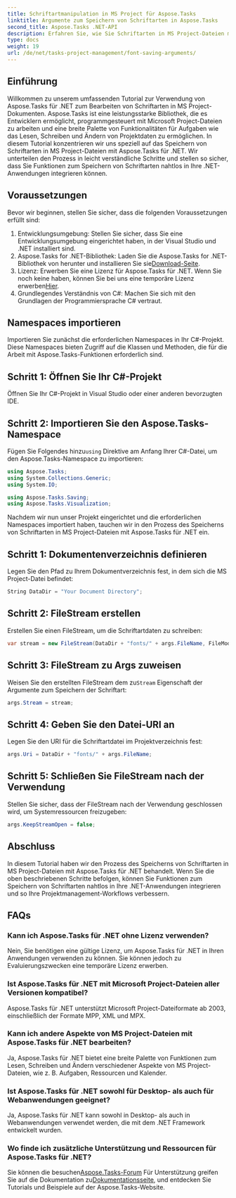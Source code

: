 ```yaml
---
title: Schriftartmanipulation in MS Project für Aspose.Tasks
linktitle: Argumente zum Speichern von Schriftarten in Aspose.Tasks
second_title: Aspose.Tasks .NET-API
description: Erfahren Sie, wie Sie Schriftarten in MS Project-Dateien mit Aspose.Tasks für .NET bearbeiten. Schritt-für-Schritt-Anleitung für Entwickler.
type: docs
weight: 19
url: /de/net/tasks-project-management/font-saving-arguments/
---
```

## Einführung
Willkommen zu unserem umfassenden Tutorial zur Verwendung von Aspose.Tasks für .NET zum Bearbeiten von Schriftarten in MS Project-Dokumenten. Aspose.Tasks ist eine leistungsstarke Bibliothek, die es Entwicklern ermöglicht, programmgesteuert mit Microsoft Project-Dateien zu arbeiten und eine breite Palette von Funktionalitäten für Aufgaben wie das Lesen, Schreiben und Ändern von Projektdaten zu ermöglichen.
In diesem Tutorial konzentrieren wir uns speziell auf das Speichern von Schriftarten in MS Project-Dateien mit Aspose.Tasks für .NET. Wir unterteilen den Prozess in leicht verständliche Schritte und stellen so sicher, dass Sie Funktionen zum Speichern von Schriftarten nahtlos in Ihre .NET-Anwendungen integrieren können.
## Voraussetzungen
Bevor wir beginnen, stellen Sie sicher, dass die folgenden Voraussetzungen erfüllt sind:
1. Entwicklungsumgebung: Stellen Sie sicher, dass Sie eine Entwicklungsumgebung eingerichtet haben, in der Visual Studio und .NET installiert sind.
2.  Aspose.Tasks for .NET-Bibliothek: Laden Sie die Aspose.Tasks for .NET-Bibliothek von herunter und installieren Sie sie[Download-Seite](https://releases.aspose.com/tasks/net/).
3.  Lizenz: Erwerben Sie eine Lizenz für Aspose.Tasks für .NET. Wenn Sie noch keine haben, können Sie bei uns eine temporäre Lizenz erwerben[Hier](https://purchase.aspose.com/temporary-license/).
4. Grundlegendes Verständnis von C#: Machen Sie sich mit den Grundlagen der Programmiersprache C# vertraut.

## Namespaces importieren
Importieren Sie zunächst die erforderlichen Namespaces in Ihr C#-Projekt. Diese Namespaces bieten Zugriff auf die Klassen und Methoden, die für die Arbeit mit Aspose.Tasks-Funktionen erforderlich sind.
## Schritt 1: Öffnen Sie Ihr C#-Projekt
Öffnen Sie Ihr C#-Projekt in Visual Studio oder einer anderen bevorzugten IDE.
## Schritt 2: Importieren Sie den Aspose.Tasks-Namespace
 Fügen Sie Folgendes hinzu`using` Direktive am Anfang Ihrer C#-Datei, um den Aspose.Tasks-Namespace zu importieren:
```csharp
using Aspose.Tasks;
using System.Collections.Generic;
using System.IO;

using Aspose.Tasks.Saving;
using Aspose.Tasks.Visualization;
```

Nachdem wir nun unser Projekt eingerichtet und die erforderlichen Namespaces importiert haben, tauchen wir in den Prozess des Speicherns von Schriftarten in MS Project-Dateien mit Aspose.Tasks für .NET ein.
## Schritt 1: Dokumentenverzeichnis definieren
Legen Sie den Pfad zu Ihrem Dokumentverzeichnis fest, in dem sich die MS Project-Datei befindet:
```csharp
String DataDir = "Your Document Directory";
```
## Schritt 2: FileStream erstellen
Erstellen Sie einen FileStream, um die Schriftartdaten zu schreiben:
```csharp
var stream = new FileStream(DataDir + "fonts/" + args.FileName, FileMode.Create);
```
## Schritt 3: FileStream zu Args zuweisen
 Weisen Sie den erstellten FileStream dem zu`Stream` Eigenschaft der Argumente zum Speichern der Schriftart:
```csharp
args.Stream = stream;
```
## Schritt 4: Geben Sie den Datei-URI an
Legen Sie den URI für die Schriftartdatei im Projektverzeichnis fest:
```csharp
args.Uri = DataDir + "fonts/" + args.FileName;
```
## Schritt 5: Schließen Sie FileStream nach der Verwendung
Stellen Sie sicher, dass der FileStream nach der Verwendung geschlossen wird, um Systemressourcen freizugeben:
```csharp
args.KeepStreamOpen = false;
```

## Abschluss
In diesem Tutorial haben wir den Prozess des Speicherns von Schriftarten in MS Project-Dateien mit Aspose.Tasks für .NET behandelt. Wenn Sie die oben beschriebenen Schritte befolgen, können Sie Funktionen zum Speichern von Schriftarten nahtlos in Ihre .NET-Anwendungen integrieren und so Ihre Projektmanagement-Workflows verbessern.
## FAQs
### Kann ich Aspose.Tasks für .NET ohne Lizenz verwenden?
Nein, Sie benötigen eine gültige Lizenz, um Aspose.Tasks für .NET in Ihren Anwendungen verwenden zu können. Sie können jedoch zu Evaluierungszwecken eine temporäre Lizenz erwerben.
### Ist Aspose.Tasks für .NET mit Microsoft Project-Dateien aller Versionen kompatibel?
Aspose.Tasks für .NET unterstützt Microsoft Project-Dateiformate ab 2003, einschließlich der Formate MPP, XML und MPX.
### Kann ich andere Aspekte von MS Project-Dateien mit Aspose.Tasks für .NET bearbeiten?
Ja, Aspose.Tasks für .NET bietet eine breite Palette von Funktionen zum Lesen, Schreiben und Ändern verschiedener Aspekte von MS Project-Dateien, wie z. B. Aufgaben, Ressourcen und Kalender.
### Ist Aspose.Tasks für .NET sowohl für Desktop- als auch für Webanwendungen geeignet?
Ja, Aspose.Tasks für .NET kann sowohl in Desktop- als auch in Webanwendungen verwendet werden, die mit dem .NET Framework entwickelt wurden.
### Wo finde ich zusätzliche Unterstützung und Ressourcen für Aspose.Tasks für .NET?
 Sie können die besuchen[Aspose.Tasks-Forum](https://forum.aspose.com/c/tasks/15) Für Unterstützung greifen Sie auf die Dokumentation zu[Dokumentationsseite](https://reference.aspose.com/tasks/net/), und entdecken Sie Tutorials und Beispiele auf der Aspose.Tasks-Website.